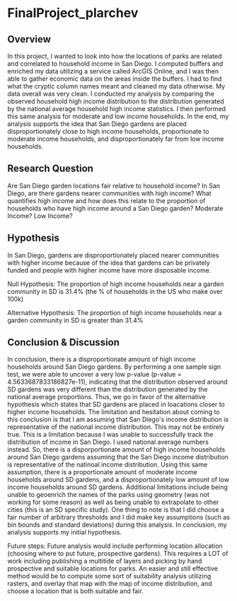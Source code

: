 # FinalProject_plarchev
## Overview
In this project, I wanted to look into how the locations of parks are related and correlated to household income in San Diego. I computed buffers and enriched my data utilizing a service called ArcGIS Online, and I was then able to gather economic data on the areas inside the buffers. I had to find what the cryptic column names meant and cleaned my data otherwise. My data overall was very clean. I conducted my analysis by comparing the observed household high income distribution to the distribution generated by the national average household high income statistics. I then performed this same analysis for moderate and low income households. In the end, my analysis supports the idea that San Diego gardens are placed disproportionately close to high income households, proportionate to moderate income households, and disproportionately far from low income households.

## Research Question
Are San Diego garden locations fair relative to household income? In San Diego, are there gardens nearer communities with high income? What quantifies high income and how does this relate to the proportion of households who have high income around a San Diego garden? Moderate Income? Low Income?

## Hypothesis
In San Diego, gardens are disproportionately placed nearer communities with higher income because of the idea that gardens can be privately funded and people with higher income have more disposable income.

Null Hypothesis: The proportion of high income households near a garden community in SD is 31.4% (the % of households in the US who make over 100k)

Alternative Hypothesis: The proportion of high income households near a garden community in SD is greater than 31.4%

## Conclusion & Discussion
In conclusion, there is a disproportionate amount of high income households around San Diego gardens. By performing a one sample sign test, we were able to uncover a very low p-value (p-value = 4.5633687833186827e-11), indicating that the distribution observed around SD gardens was very different than the distribution generated by the national average proportions. Thus, we go in favor of the alternative hypothesis which states that SD gardens are placed in loacations closer to higher income households. The limitation and hesitation about coming to this conclusion is that I am assuming that San Diego's income distribution is representative of the national income distribution. This may not be entirely true. This is a limitation because I was unable to successfully track the distribution of income in San Diego. I used national average numbers instead. So, there is a disporportionate amount of high income households around San Diego gardens assuming that the San Diego income distribution is representative of the natinoal income distribution. Using this same assumption, there is a proportionate amount of moderate income households around SD gardens, and a disproportionately low amount of low income households around SD gardens. Additional limitations include being unable to geoenrich the names of the parks using geometry (was not working for some reason) as well as being unable to extrapolate to other cities (this is an SD specific study). One thing to note is that I did choose a fair number of arbitrary thresholds and I did make key assumptions (such as bin bounds and standard deviations) during this analysis. In conclusion, my analysis supports my initial hypothesis.

Future steps: Future analysis would include performing location allocation (choosing where to put future, prospective gardens). This requires a LOT of work including publishing a multitide of layers and picking by hand prospective and suitable locations for parks. An easier and still effective method would be to compute some sort of suitability analysis utilizing rasters, and overlay that map with the map of income distribution, and choose a location that is both suitable and fair.
